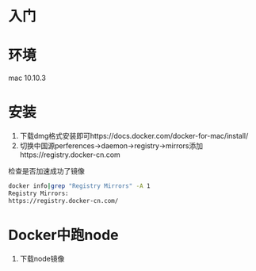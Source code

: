 # 入门 

# 环境

mac 10.10.3

# 安装

1. 下载dmg格式安装即可https://docs.docker.com/docker-for-mac/install/
2. 切换中国源perferences->daemon->registry->mirrors添加https://registry.docker-cn.com

 检查是否加速成功了镜像
 
 ```bash
 docker info|grep "Registry Mirrors" -A 1
Registry Mirrors:
 https://registry.docker-cn.com/
 ```
 
 
# Docker中跑node

1. 下载node镜像
